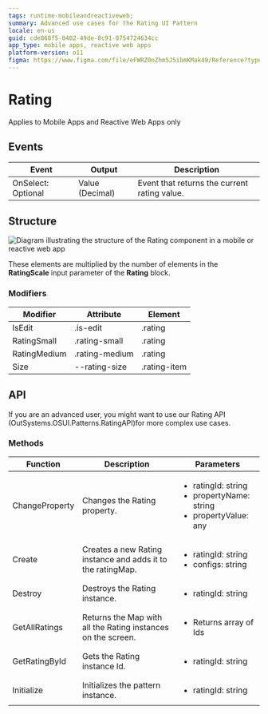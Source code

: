 ```yaml
---
tags: runtime-mobileandreactiveweb; 
summary: Advanced use cases for the Rating UI Pattern
locale: en-us
guid: cde868f5-0402-49de-8c91-0754724634cc
app_type: mobile apps, reactive web apps
platform-version: o11
figma: https://www.figma.com/file/eFWRZ0nZhm5J5ibmKMak49/Reference?type=design&node-id=1324%3A1568&mode=design&t=Cx8ecjAITJrQMvRn-1
---
```


# Rating

<div class="info" markdown="1">

Applies to Mobile Apps and Reactive Web Apps only

</div>

## Events

|**Event** |**Output**|**Description**|
|---|---|---|
|OnSelect: Optional |Value (Decimal)|  Event that returns the current rating value. |
  
## Structure

![Diagram illustrating the structure of the Rating component in a mobile or reactive web app](images/rating-diag.png "Rating Component Structure")

<div class="info" markdown="1">

These elements are multiplied by the number of elements in the **RatingScale** input parameter of the **Rating** block.

</div>

### Modifiers

|**Modifier**|**Attribute**|**Element**|
|---|---|---|
|IsEdit|.is-edit|.rating|
|RatingSmall|.rating-small|.rating|
|RatingMedium|.rating-medium|.rating|
|Size|--rating-size|.rating-item|

## API

If you are an advanced user, you might want to use our Rating API (OutSystems.OSUI.Patterns.RatingAPI)for more complex use cases.

### Methods

|**Function**|**Description**|**Parameters**|
|---|---|---|
|ChangeProperty|Changes the Rating property.|<ul><li>ratingId: string</li><li>propertyName: string</li><li>propertyValue: any</li></ul>|
|Create|Creates a new Rating instance and adds it to the ratingMap.|<ul><li>ratingId: string</li><li>configs: string</li></ul>|
|Destroy|Destroys the Rating instance.|<ul><li>ratingId: string</li></ul>|
|GetAllRatings|Returns the Map with all the Rating instances on the screen.|<ul><li>Returns array of Ids</li></ul>|
|GetRatingById|Gets the Rating instance Id.|<ul><li>ratingId: string</li></ul>|
|Initialize|Initializes the pattern instance.|<ul><li> ratingId: string</li></ul>|
